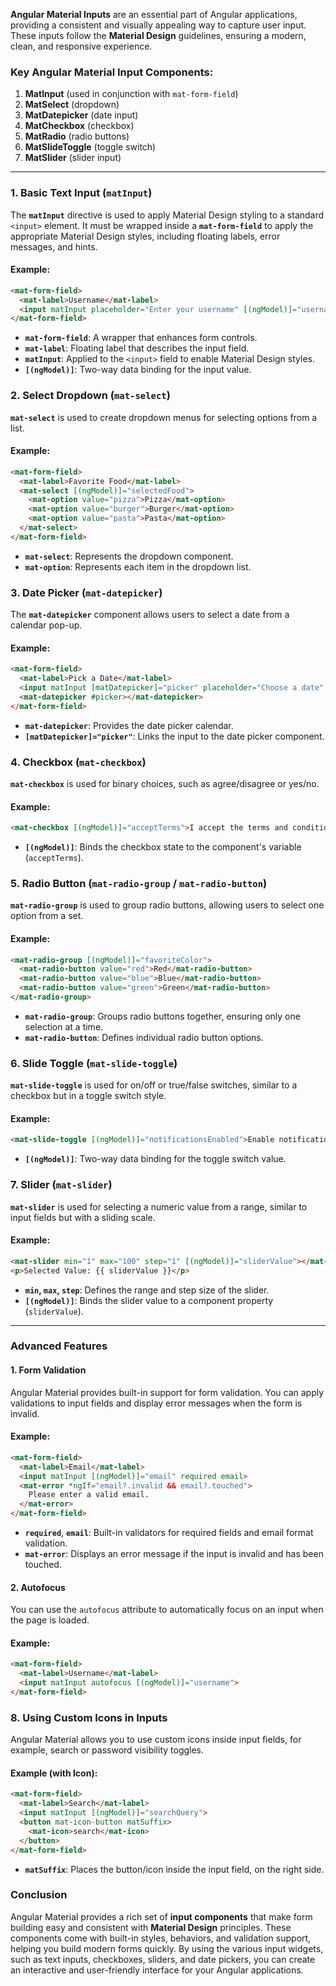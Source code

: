 **Angular Material Inputs** are an essential part of Angular applications, providing a consistent and visually appealing way to capture user input. These inputs follow the **Material Design** guidelines, ensuring a modern, clean, and responsive experience.

### Key Angular Material Input Components:
1. **MatInput** (used in conjunction with `mat-form-field`)
2. **MatSelect** (dropdown)
3. **MatDatepicker** (date input)
4. **MatCheckbox** (checkbox)
5. **MatRadio** (radio buttons)
6. **MatSlideToggle** (toggle switch)
7. **MatSlider** (slider input)

---

### 1. **Basic Text Input (`matInput`)**
The **`matInput`** directive is used to apply Material Design styling to a standard `<input>` element. It must be wrapped inside a **`mat-form-field`** to apply the appropriate Material Design styles, including floating labels, error messages, and hints.

#### Example:
```html
<mat-form-field>
  <mat-label>Username</mat-label>
  <input matInput placeholder="Enter your username" [(ngModel)]="username">
</mat-form-field>
```

- **`mat-form-field`**: A wrapper that enhances form controls.
- **`mat-label`**: Floating label that describes the input field.
- **`matInput`**: Applied to the `<input>` field to enable Material Design styles.
- **`[(ngModel)]`**: Two-way data binding for the input value.

### 2. **Select Dropdown (`mat-select`)**
**`mat-select`** is used to create dropdown menus for selecting options from a list.

#### Example:
```html
<mat-form-field>
  <mat-label>Favorite Food</mat-label>
  <mat-select [(ngModel)]="selectedFood">
    <mat-option value="pizza">Pizza</mat-option>
    <mat-option value="burger">Burger</mat-option>
    <mat-option value="pasta">Pasta</mat-option>
  </mat-select>
</mat-form-field>
```

- **`mat-select`**: Represents the dropdown component.
- **`mat-option`**: Represents each item in the dropdown list.

### 3. **Date Picker (`mat-datepicker`)**
The **`mat-datepicker`** component allows users to select a date from a calendar pop-up.

#### Example:
```html
<mat-form-field>
  <mat-label>Pick a Date</mat-label>
  <input matInput [matDatepicker]="picker" placeholder="Choose a date" [(ngModel)]="selectedDate">
  <mat-datepicker #picker></mat-datepicker>
</mat-form-field>
```

- **`mat-datepicker`**: Provides the date picker calendar.
- **`[matDatepicker]="picker"`**: Links the input to the date picker component.

### 4. **Checkbox (`mat-checkbox`)**
**`mat-checkbox`** is used for binary choices, such as agree/disagree or yes/no.

#### Example:
```html
<mat-checkbox [(ngModel)]="acceptTerms">I accept the terms and conditions</mat-checkbox>
```

- **`[(ngModel)]`**: Binds the checkbox state to the component's variable (`acceptTerms`).

### 5. **Radio Button (`mat-radio-group` / `mat-radio-button`)**
**`mat-radio-group`** is used to group radio buttons, allowing users to select one option from a set.

#### Example:
```html
<mat-radio-group [(ngModel)]="favoriteColor">
  <mat-radio-button value="red">Red</mat-radio-button>
  <mat-radio-button value="blue">Blue</mat-radio-button>
  <mat-radio-button value="green">Green</mat-radio-button>
</mat-radio-group>
```

- **`mat-radio-group`**: Groups radio buttons together, ensuring only one selection at a time.
- **`mat-radio-button`**: Defines individual radio button options.

### 6. **Slide Toggle (`mat-slide-toggle`)**
**`mat-slide-toggle`** is used for on/off or true/false switches, similar to a checkbox but in a toggle switch style.

#### Example:
```html
<mat-slide-toggle [(ngModel)]="notificationsEnabled">Enable notifications</mat-slide-toggle>
```

- **`[(ngModel)]`**: Two-way data binding for the toggle switch value.

### 7. **Slider (`mat-slider`)**
**`mat-slider`** is used for selecting a numeric value from a range, similar to input fields but with a sliding scale.

#### Example:
```html
<mat-slider min="1" max="100" step="1" [(ngModel)]="sliderValue"></mat-slider>
<p>Selected Value: {{ sliderValue }}</p>
```

- **`min`, `max`, `step`**: Defines the range and step size of the slider.
- **`[(ngModel)]`**: Binds the slider value to a component property (`sliderValue`).

---

### Advanced Features

#### 1. **Form Validation**
Angular Material provides built-in support for form validation. You can apply validations to input fields and display error messages when the form is invalid.

#### Example:
```html
<mat-form-field>
  <mat-label>Email</mat-label>
  <input matInput [(ngModel)]="email" required email>
  <mat-error *ngIf="email?.invalid && email?.touched">
    Please enter a valid email.
  </mat-error>
</mat-form-field>
```

- **`required`**, **`email`**: Built-in validators for required fields and email format validation.
- **`mat-error`**: Displays an error message if the input is invalid and has been touched.

#### 2. **Autofocus**
You can use the `autofocus` attribute to automatically focus on an input when the page is loaded.

#### Example:
```html
<mat-form-field>
  <mat-label>Username</mat-label>
  <input matInput autofocus [(ngModel)]="username">
</mat-form-field>
```

### 8. **Using Custom Icons in Inputs**
Angular Material allows you to use custom icons inside input fields, for example, search or password visibility toggles.

#### Example (with Icon):
```html
<mat-form-field>
  <mat-label>Search</mat-label>
  <input matInput [(ngModel)]="searchQuery">
  <button mat-icon-button matSuffix>
    <mat-icon>search</mat-icon>
  </button>
</mat-form-field>
```

- **`matSuffix`**: Places the button/icon inside the input field, on the right side.

### Conclusion
Angular Material provides a rich set of **input components** that make form building easy and consistent with **Material Design** principles. These components come with built-in styles, behaviors, and validation support, helping you build modern forms quickly. By using the various input widgets, such as text inputs, checkboxes, sliders, and date pickers, you can create an interactive and user-friendly interface for your Angular applications.
